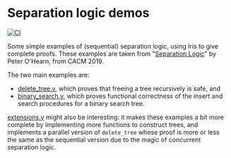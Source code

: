 # Separation logic demos

[![CI](https://github.com/tchajed/seplogic-demo/actions/workflows/build.yml/badge.svg)](https://github.com/tchajed/seplogic-demo/actions/workflows/build.yml)

Some simple examples of (sequential) separation logic, using Iris to give
complete proofs. These examples are taken from "[Separation
Logic](https://cacm.acm.org/magazines/2019/2/234356-separation-logic/fulltext)"
by Peter O'Hearn, from CACM 2019.

The two main examples are:

- [delete_tree.v](src/delete_tree.v), which proves that freeing a tree
  recursively is safe, and
- [binary_search.v](src/binary_search.v), which proves functional correctness of
  the insert and search procedures for a binary search tree.

[extensions.v](src/extensions.v) might also be interesting: it makes these
examples a bit more complete by implementing more functions to construct trees,
and implements a parallel version of `delete_tree` whose proof is more or less
the same as the sequential version due to the magic of concurrent separation logic.
